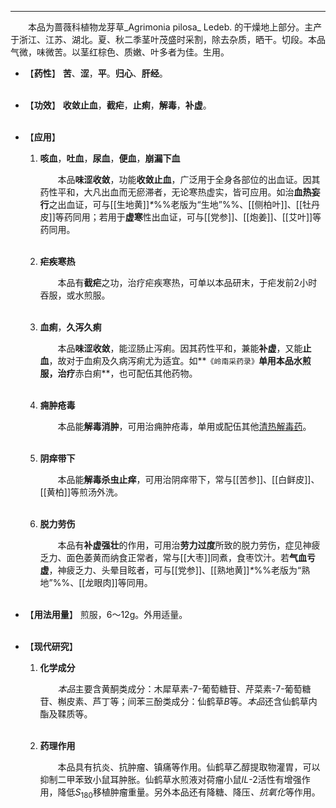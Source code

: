 ---
&emsp;&emsp;本品为蔷薇科植物龙芽草_Agrimonia pilosa_ Ledeb. 的干燥地上部分。主产于浙江、江苏、湖北。夏、秋二季茎叶茂盛时采割，除去杂质，晒干。切段。本品气微，味微苦。以茎红棕色、质嫩、叶多者为佳。生用。

- 【**药性**】
	**苦**、**涩**，**平**。**归心**、**肝经**。<br></br>

- 【**功效**】
	**收敛止血**，**截疟**，**止痢**，**解毒**，**补虚**。<br></br>

- 【**应用**】
	1. **咳血**，**吐血**，**尿血**，**便血**，**崩漏下血**
		
		&emsp;&emsp;本品**味涩收敛**，功能**收敛止血**，广泛用于全身各部位的出血证。因其药性平和，大凡出血而无瘀滞者，无论寒热虚实，皆可应用。如治**血热妄行**之出血证，可与[[生地黄]]<dfn>\*</dfn>%%老版为“生地”%%、[[侧柏叶]]、[[牡丹皮]]等药同用；若用于**虚寒**性出血证，可与[[党参]]、[[炮姜]]、[[艾叶]]等药同用。<br></br>
	
	2. **疟疾寒热**
		
		&emsp;&emsp;本品有**截疟**之功，治疗疟疾寒热，可单以本品研末，于疟发前2小时吞服，或水煎服。<br></br>
	
	3. **血痢**，**久泻久痢**
		
		&emsp;&emsp;本品**味涩收敛**，能涩肠止泻痢。因其药性平和，兼能**补虚**，又能**止血**，故对于血痢及久病泻痢尤为适宜。如**`《岭南采药录》`**单用本品水煎服，治疗**赤白痢**，也可配伍其他药物。<br></br>
	
	4. **痈肿疮毒**
		
		&emsp;&emsp;本品能**解毒消肿**，可用治痈肿疮毒，单用或配伍其他<ins>清热解毒药</ins>。<br></br>
	
	5. **阴痒带下**
		
		&emsp;&emsp;本品能**解毒杀虫止痒**，可用治阴痒带下，常与[[苦参]]、[[白鲜皮]]、[[黄柏]]等煎汤外洗。<br></br>
	
	6. **脱力劳伤**
		
		&emsp;&emsp;本品有**补虚强壮**的作用，可用治**劳力过度**所致的脱力劳伤，症见神疲乏力、面色萎黄而纳食正常者，常与[[大枣]]同煮，食枣饮汁。若**气血亏虚**，神疲乏力、头晕目眩者，可与[[党参]]、[[熟地黄]]<dfn>\*</dfn>%%老版为“熟地”%%、[[龙眼肉]]等同用。<br></br>

- 【**用法用量**】
	煎服，6～12g。外用适量。<br></br>

- 【**现代研究**】
	1. **化学成分**
		
		&emsp;&emsp;<dfn>本品</dfn>主要含黄酮类成分：木犀草素-$7$-葡萄糖苷、芹菜素-$7$-葡萄糖苷、槲皮素、芦丁等；间苯三酚类成分：仙鹤草$B$等。<dfn>本品</dfn>还含仙鹤草内酯及鞣质等。<br></br>
	
	2. **药理作用**
		
		&emsp;&emsp;本品具有抗炎、抗肿瘤、镇痛等作用。仙鹤草乙醇提取物灌胃，可以抑制二甲苯致小鼠耳肿胀。仙鹤草水煎液对荷瘤小鼠$IL$-$2$活性有增强作用，降低$S_{180}$移植肿瘤重量。另外本品还有降糖、降压<dfn>、抗氧化</dfn>等作用。